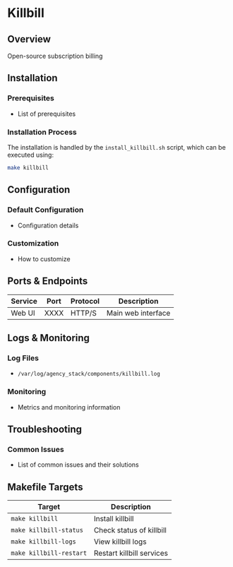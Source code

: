 # Killbill

## Overview
Open-source subscription billing

## Installation

### Prerequisites
- List of prerequisites

### Installation Process
The installation is handled by the `install_killbill.sh` script, which can be executed using:

```bash
make killbill
```

## Configuration

### Default Configuration
- Configuration details

### Customization
- How to customize

## Ports & Endpoints

| Service | Port | Protocol | Description |
|---------|------|----------|-------------|
| Web UI  | XXXX | HTTP/S   | Main web interface |

## Logs & Monitoring

### Log Files
- `/var/log/agency_stack/components/killbill.log`

### Monitoring
- Metrics and monitoring information

## Troubleshooting

### Common Issues
- List of common issues and their solutions

## Makefile Targets

| Target | Description |
|--------|-------------|
| `make killbill` | Install killbill |
| `make killbill-status` | Check status of killbill |
| `make killbill-logs` | View killbill logs |
| `make killbill-restart` | Restart killbill services |
